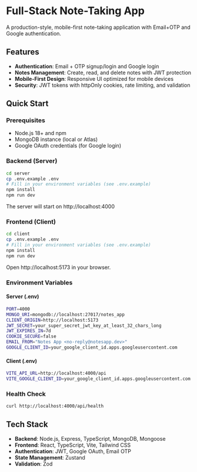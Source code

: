 # Full-Stack Note-Taking App

A production-style, mobile-first note-taking application with Email+OTP and Google authentication.

## Features

- **Authentication**: Email + OTP signup/login and Google login
- **Notes Management**: Create, read, and delete notes with JWT protection
- **Mobile-First Design**: Responsive UI optimized for mobile devices
- **Security**: JWT tokens with httpOnly cookies, rate limiting, and validation

## Quick Start

### Prerequisites
- Node.js 18+ and npm
- MongoDB instance (local or Atlas)
- Google OAuth credentials (for Google login)

### Backend (Server)
```bash
cd server
cp .env.example .env
# Fill in your environment variables (see .env.example)
npm install
npm run dev
```

The server will start on http://localhost:4000

### Frontend (Client)
```bash
cd client
cp .env.example .env
# Fill in your environment variables (see .env.example)
npm install
npm run dev
```

Open http://localhost:5173 in your browser.

### Environment Variables

#### Server (.env)
```bash
PORT=4000
MONGO_URI=mongodb://localhost:27017/notes_app
CLIENT_ORIGIN=http://localhost:5173
JWT_SECRET=your_super_secret_jwt_key_at_least_32_chars_long
JWT_EXPIRES_IN=7d
COOKIE_SECURE=false
EMAIL_FROM="Notes App <no-reply@notesapp.dev>"
GOOGLE_CLIENT_ID=your_google_client_id.apps.googleusercontent.com
```

#### Client (.env)
```bash
VITE_API_URL=http://localhost:4000/api
VITE_GOOGLE_CLIENT_ID=your_google_client_id.apps.googleusercontent.com
```

### Health Check
```bash
curl http://localhost:4000/api/health
```

## Tech Stack

- **Backend**: Node.js, Express, TypeScript, MongoDB, Mongoose
- **Frontend**: React, TypeScript, Vite, Tailwind CSS
- **Authentication**: JWT, Google OAuth, Email OTP
- **State Management**: Zustand
- **Validation**: Zod
